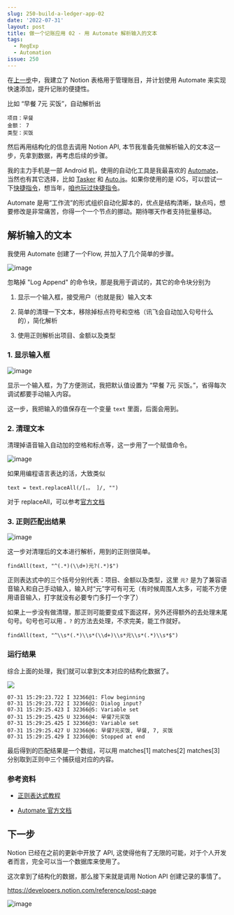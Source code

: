 ```yaml
---
slug: 250-build-a-ledger-app-02
date: '2022-07-31'
layout: post
title: 做一个记账应用 02 - 用 Automate 解析输入的文本
tags:
  - RegExp
  - Automation
issue: 250
---
```


在[上一步](https://anl.gg/post/249-build-a-ledger-app-01)中，我建立了 Notion 表格用于管理账目，并计划使用 Automate 来实现快速添加，提升记账的便捷性。

比如 “早餐 7元 买饭”，自动解析出

```erb
项目：早餐
金额： 7
类型：买饭
```

然后再用结构化的信息去调用 Notion API, 本节我准备先做解析输入的文本这一步，先拿到数据，再考虑后续的步骤。

我的主力手机是一部 Android 机，使用的自动化工具是我最喜欢的 [Automate](https://play.google.com/store/apps/details?id=com.llamalab.automate&hl=en&gl=US)，当然也有其它选择，比如 [Tasker](https://tasker.joaoapps.com/) 和 [Auto.js](https://g.pro.autojs.org/)。如果你使用的是 iOS，可以尝试一下[快捷指令](https://support.apple.com/zh-cn/guide/shortcuts/welcome/ios)，想当年，[咱也玩过快捷指令](https://sharecuts.cn/)。

Automate 是用“工作流”的形式组织自动化脚本的，优点是结构清晰，缺点吗，想要修改是非常痛苦，你得一个一个节点的挪动。期待哪天作者支持批量移动。

## 解析输入的文本

我使用 Automate 创建了一个Flow, 并加入了几个简单的步骤。

![image](https://github.com/greatghoul/greatghoul.github.io/assets/208966/3af60354-959f-4211-8bab-bb232a61782f)

忽略掉 "Log Append" 的命令块，那是我用于调试的，其它的命令块分别为

1. 显示一个输入框，接受用户（也就是我）输入文本
    
2. 简单的清理一下文本，移除掉标点符号和空格（讯飞会自动加入句号什么的），简化解析
    
3. 使用正则解析出项目、金额以及类型
    

### 1\. 显示输入框

![image](https://github.com/greatghoul/greatghoul.github.io/assets/208966/5c52e8e8-3a43-41ec-bfd6-bf6ea90268d3)

显示一个输入框，为了方便测试，我把默认值设置为 “早餐 7元 买饭。”，省得每次调试都要手动输入内容。

这一步，我把输入的值保存在一个变量 `text` 里面，后面会用到。

### 2\. 清理文本

清理掉语音输入自动加的空格和标点等，这一步用了一个赋值命令。

![image](https://github.com/greatghoul/greatghoul.github.io/assets/208966/daa701f0-6a08-4036-b68a-0ab587e9b7b5)

如果用编程语言表达的活，大致类似

```erb
text = text.replaceAll(/[，。 ]/, "")
```

对于 replaceAll，可以参考[官方文档](https://llamalab.com/automate/doc/function/replace_all.html)

### 3\. 正则匹配出结果

![image](https://github.com/greatghoul/greatghoul.github.io/assets/208966/4116a5c9-6516-4344-8007-e8c0bfbe9012)

这一步对清理后的文本进行解析，用到的正则很简单。

```erb
findAll(text, "^(.*)(\\d+)元?(.*)$")
```

正则表达式中的三个括号分别代表：项目、金额以及类型，这里 `元?` 是为了兼容语音输入和自己手动输入，输入时“元”字可有可无（有时候周围人太多，可能不方便用语音输入，打字就没有必要专门多打一个字了）

如果上一步没有做清理，那正则可能要变成下面这样，另外还得额外的去处理末尾句号。句号也可以用 `。?` 的方法去处理，不求完美，能工作就好。

```erb
findAll(text, "^\\s*(.*)\\s*(\\d+)\\s*元\\s*(.*)\\s*$")
```

### 运行结果

综合上面的处理，我们就可以拿到文本对应的结构化数据了。

![](https://github.com/greatghoul/greatghoul.github.io/assets/208966/4b7a2519-e4ed-4467-840b-42c373fff11b)

```erb
07-31 15:29:23.722 I 32366@1: Flow beginning
07-31 15:29:23.722 I 32366@2: Dialog input?
07-31 15:29:25.423 I 32366@5: Variable set
07-31 15:29:25.425 U 32366@4: 早餐7元买饭
07-31 15:29:25.425 I 32366@3: Variable set
07-31 15:29:25.427 U 32366@6: 早餐7元买饭, 早餐, 7, 买饭
07-31 15:29:25.429 I 32366@0: Stopped at end
```

最后得到的匹配结果是一个数组，可以用 matches\[1\] matches\[2\] matches\[3\] 分别取到正则中三个捕获组对应的内容。

### 参考资料

* [正则表达式教程](https://deerchao.cn/tutorials/regex/regex.htm#grouping)
    
* [Automate 官方文档](https://llamalab.com/automate/doc)
    

## 下一步

Notion 已经在之前的更新中开放了 API, 这使得他有了无限的可能，对于个人开发者而言，完全可以当一个数据库来使用了。

这次拿到了结构化的数据，那么接下来就是调用 Notion API 创建记录的事情了。

https://developers.notion.com/reference/post-page

![image](https://github.com/greatghoul/greatghoul.github.io/assets/208966/15678eb5-5746-4bbf-9017-b3573c78fd13)
